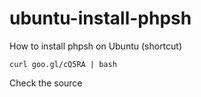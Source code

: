 ubuntu-install-phpsh
====================

How to install phpsh on Ubuntu (shortcut)

`curl goo.gl/cQ5RA | bash`

Check the source
